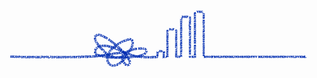 <svg xmlns="http://www.w3.org/2000/svg" viewBox="0 0 3789 686.25">
  <defs>
    <style>
      .cls-1{font-size:36px;fill:#002db1;stroke:#002db1;stroke-miterlimit:10;stroke-width:3px;font-family:Gotham-Bold, Gotham;font-weight:700;}
    </style>
  </defs>
  <title>Asset 2</title>
  <g id="Layer_2" data-name="Layer 2">
    <g id="Layer_1-2" data-name="Layer 1">
      <text class="cls-1" transform="matrix(1, 0.03, -0.03, 1, 105.7, 569.55)">S</text>
      <text class="cls-1" transform="matrix(1, 0.03, -0.03, 1, 128.7, 570.24)">K</text>
      <text class="cls-1" transform="matrix(1, 0.02, -0.02, 1, 154.97, 570.92)">J</text>
      <text class="cls-1" transform="translate(175.24 571.38) rotate(1.16)">D</text>
      <text class="cls-1" transform="translate(203.38 571.95) rotate(1.02)">F</text>
      <text class="cls-1" transform="translate(226.98 572.37) rotate(0.9)">G</text>
      <text class="cls-1" transform="translate(255.2 572.81) rotate(0.79)">N</text>
      <text class="cls-1" transform="translate(283.62 573.2) rotate(0.7)">L</text>
      <text class="cls-1" transform="translate(305.9 573.47) rotate(0.62)">K</text>
      <text class="cls-1" transform="translate(332.19 573.76) rotate(0.54)">D</text>
      <text class="cls-1" transform="translate(360.31 574.02) rotate(0.47)">F</text>
      <text class="cls-1" transform="translate(379.97 574.18) rotate(0.42)">J</text>
      <text class="cls-1" transform="matrix(1, 0.01, -0.01, 1, 400.29, 574.33)">G</text>
      <text class="cls-1" transform="translate(428.5 574.51) rotate(0.3)">B</text>
      <text class="cls-1" transform="translate(454.48 574.64) rotate(0.24)">L</text>
      <text class="cls-1" transform="matrix(1, 0, 0, 1, 476.76, 574.74)">D</text>
      <text class="cls-1" transform="translate(504.92 574.83) rotate(0.14)">F</text>
      <text class="cls-1" transform="matrix(1, 0, 0, 1, 528.53, 574.89)">G</text>
      <text class="cls-1" transform="translate(556.75 574.93) rotate(0.03)">L</text>
      <text class="cls-1" transform="translate(579.02 574.94) rotate(-0.01)">J</text>
      <text class="cls-1" transform="translate(599.31 574.94) rotate(-0.06)">D</text>
      <text class="cls-1" transform="translate(627.48 574.91) rotate(-0.11)">F</text>
      <text class="cls-1" transform="translate(651.1 574.86) rotate(-0.16)">G</text>
      <text class="cls-1" transform="translate(679.32 574.78) rotate(-0.22)">B</text>
      <text class="cls-1" transform="translate(705.29 574.68) rotate(-0.26)">I</text>
      <text class="cls-1" transform="matrix(1, -0.01, 0.01, 1, 717.4, 574.63)">J</text>
      <text class="cls-1" transform="matrix(1, -0.01, 0.01, 1, 737.69, 574.52)">F</text>
      <text class="cls-1" transform="translate(761.31 574.38) rotate(-0.4)">D</text>
      <text class="cls-1" transform="translate(789.47 574.19) rotate(-0.47)">N</text>
      <text class="cls-1" transform="translate(817.88 573.95) rotate(-0.55)">G</text>
      <text class="cls-1" transform="translate(846.1 573.68) rotate(-0.62)">J</text>
      <text class="cls-1" transform="translate(866.4 573.46) rotate(-0.69)">B</text>
      <text class="cls-1" transform="translate(892.38 573.15) rotate(-0.78)">F</text>
      <text class="cls-1" transform="matrix(1, -0.02, 0.02, 1, 916, 572.83)">T</text>
      <text class="cls-1" transform="translate(939.3 572.47) rotate(-0.95)">I</text>
      <text class="cls-1" transform="matrix(1, -0.02, 0.02, 1, 951.4, 572.28)">J</text>
      <text class="cls-1" transform="translate(971.69 571.92) rotate(-1.16)">B</text>
      <text class="cls-1" transform="translate(997.29 571.4) rotate(-1.33)">T</text>
      <text class="cls-1" transform="translate(1020.59 570.86) rotate(-1.48)">I</text>
      <text class="cls-1" transform="translate(1032.7 570.55) rotate(-1.67)">F</text>
      <text class="cls-1" transform="matrix(1, -0.04, 0.04, 1, 1056.25, 569.88)">B</text>
      <text class="cls-1" transform="translate(1082.17 568.95) rotate(-2.61)">J</text>
      <text class="cls-1" transform="translate(1102.33 568.1) rotate(-3.82)">B</text>
      <text class="cls-1" transform="matrix(0.99, -0.11, 0.11, 0.99, 1128.55, 566.26)">K</text>
      <text class="cls-1" transform="translate(1154.54 563.39) rotate(-7.42)">J</text>
      <text class="cls-1" transform="matrix(0.99, -0.15, 0.15, 0.99, 1174.59, 560.81)">D</text>
      <text class="cls-1" transform="translate(1202.38 556.7) rotate(-9.01)">B</text>
      <text class="cls-1" transform="translate(1228.02 552.62) rotate(-9.26)">N</text>
      <text class="cls-1" transform="translate(1256.07 548.03) rotate(-9.09)">K</text>
      <text class="cls-1" transform="translate(1281.97 543.9) rotate(-8.7)">J</text>
      <text class="cls-1" transform="matrix(0.99, -0.15, 0.15, 0.99, 1302.02, 540.82)">D</text>
      <text class="cls-1" transform="translate(1329.85 536.74) rotate(-8.1)">F</text>
      <text class="cls-1" transform="matrix(0.99, -0.14, 0.14, 0.99, 1353.21, 533.42)">N</text>
      <text class="cls-1" transform="translate(1381.38 529.49) rotate(-7.9)">B</text>
      <text class="cls-1" transform="translate(1407.11 525.92) rotate(-7.9)">K</text>
      <text class="cls-1" transform="matrix(0.99, -0.14, 0.14, 0.99, 1433.15, 522.3)">J</text>
      <text class="cls-1" transform="translate(1452.93 518.96) rotate(-5.49)">D</text>
      <text class="cls-1" transform="matrix(0.76, 0.65, -0.65, 0.76, 1476.41, 514.05)">F</text>
      <text class="cls-1" transform="translate(1493.75 523.89) rotate(99.44)">N</text>
      <text class="cls-1" transform="translate(1488.36 549.27) rotate(123.23)">K</text>
      <text class="cls-1" transform="matrix(-0.62, 0.78, -0.78, -0.62, 1474.23, 570.73)">L</text>
      <text class="cls-1" transform="translate(1463.42 584.72) rotate(133.08)">V</text>
      <text class="cls-1" transform="translate(1445.38 604) rotate(138.9)">B</text>
      <text class="cls-1" transform="translate(1426.32 620.76) rotate(144.89)">D</text>
      <text class="cls-1" transform="translate(1403.62 636.3) rotate(150.75)">;</text>
      <text class="cls-1" transform="translate(1395.13 641.56) rotate(157.3)">F</text>
      <text class="cls-1" transform="translate(1374.72 650.75) rotate(170.56)">G</text>
      <text class="cls-1" transform="matrix(-0.98, -0.18, 0.18, -0.98, 1349.63, 655.55)">V</text>
      <text class="cls-1" transform="matrix(-0.82, -0.58, 0.58, -0.82, 1325.05, 651.76)">N</text>
      <text class="cls-1" transform="translate(1303.56 636.51) rotate(-122.41)">K</text>
      <text class="cls-1" transform="translate(1290.08 616.06) rotate(-103.11)">D</text>
      <text class="cls-1" transform="translate(1284.63 591.89) rotate(-89.35)">J</text>
      <text class="cls-1" transform="matrix(0.22, -0.97, 0.97, 0.22, 1284.4, 572.78)">N</text>
      <text class="cls-1" transform="translate(1290.58 546.15) rotate(-66.42)">K</text>
      <text class="cls-1" transform="translate(1300.94 522.86) rotate(-58.97)">J</text>
      <text class="cls-1" transform="translate(1310.9 505.93) rotate(-52.47)">V</text>
      <text class="cls-1" transform="matrix(0.69, -0.72, 0.72, 0.69, 1326.95, 485.01)">N</text>
      <text class="cls-1" transform="translate(1346.32 464.9) rotate(-41.39)">K</text>
      <text class="cls-1" transform="matrix(0.79, -0.61, 0.61, 0.79, 1365.73, 447.77)">D</text>
      <text class="cls-1" transform="matrix(0.82, -0.57, 0.57, 0.82, 1386.23, 432.03)">J</text>
      <text class="cls-1" transform="translate(1402.66 420.6) rotate(-31.82)">F</text>
      <text class="cls-1" transform="matrix(0.88, -0.48, 0.48, 0.88, 1422.38, 408.26)">N</text>
      <text class="cls-1" transform="translate(1447.05 394.91) rotate(-24.84)">V</text>
      <text class="cls-1" transform="matrix(0.93, -0.36, 0.36, 0.93, 1471.23, 383.72)">K</text>
      <text class="cls-1" transform="translate(1495.42 374.32) rotate(-18.34)">J</text>
      <text class="cls-1" transform="matrix(0.97, -0.26, 0.26, 0.97, 1514.33, 367.93)">D</text>
      <text class="cls-1" transform="translate(1538.26 358.92) rotate(11.36)">F</text>
      <text class="cls-1" transform="translate(1556.2 359.15) rotate(60.97)">B</text>
      <text class="cls-1" transform="translate(1566.77 378.95) rotate(92.34)">N</text>
      <text class="cls-1" transform="matrix(-0.24, 0.97, -0.97, -0.24, 1565.27, 406.15)">J</text>
      <text class="cls-1" transform="translate(1560.9 425.05) rotate(112.84)">D</text>
      <text class="cls-1" transform="translate(1550.11 450.22) rotate(120.2)">F</text>
      <text class="cls-1" transform="matrix(-0.59, 0.81, -0.81, -0.59, 1538.65, 470.17)">N</text>
      <text class="cls-1" transform="matrix(-0.68, 0.74, -0.74, -0.68, 1522.27, 492.58)">Z</text>
      <text class="cls-1" transform="matrix(-0.76, 0.65, -0.65, -0.76, 1505.58, 510.88)">B</text>
      <text class="cls-1" transform="translate(1486.38 527.21) rotate(147.21)">S</text>
      <text class="cls-1" transform="translate(1467.96 539.47) rotate(156.32)">N</text>
      <text class="cls-1" transform="translate(1442.88 550.46) rotate(166.87)">Z</text>
      <text class="cls-1" transform="matrix(-1, 0.07, -0.07, -1, 1418.95, 555.96)">L</text>
      <text class="cls-1" transform="translate(1397.34 557.23) rotate(-178.35)">;</text>
      <text class="cls-1" transform="translate(1387.31 557.44) rotate(-172.09)">D</text>
      <text class="cls-1" transform="matrix(-0.96, -0.27, 0.27, -0.96, 1360.23, 553.64)">K</text>
      <text class="cls-1" transform="matrix(-0.92, -0.38, 0.38, -0.92, 1335.66, 546.6)">F</text>
      <text class="cls-1" transform="translate(1314.4 537.91) rotate(-151.02)">N</text>
      <text class="cls-1" transform="translate(1290.05 524.37) rotate(-145.28)">V</text>
      <text class="cls-1" transform="translate(1268.28 509.24) rotate(-140.72)">B</text>
      <text class="cls-1" transform="translate(1248.49 492.97) rotate(-137.35)">L</text>
      <text class="cls-1" transform="translate(1232.31 477.93) rotate(-135.47)">;</text>
      <text class="cls-1" transform="matrix(-0.69, -0.72, 0.72, -0.69, 1224.77, 470.67)">K</text>
      <text class="cls-1" transform="translate(1206.73 451.88) rotate(-131.52)">N</text>
      <text class="cls-1" transform="matrix(-0.62, -0.79, 0.79, -0.62, 1188.08, 430.86)">C</text>
      <text class="cls-1" transform="translate(1171.9 410.41) rotate(-123.8)">K</text>
      <text class="cls-1" transform="matrix(-0.48, -0.88, 0.88, -0.48, 1157.63, 388.96)">J</text>
      <text class="cls-1" transform="translate(1147.92 371.83) rotate(-112.8)">V</text>
      <text class="cls-1" transform="translate(1136.91 348.88) rotate(-94.62)">B</text>
      <text class="cls-1" transform="translate(1135.69 326.09) rotate(-64.15)">I</text>
      <text class="cls-1" transform="translate(1136.45 315.66) rotate(-25.22)">G</text>
      <text class="cls-1" transform="translate(1159.49 305.86) rotate(7.58)">F</text>
      <text class="cls-1" transform="matrix(0.94, 0.34, -0.34, 0.94, 1181.56, 309.11)">D</text>
      <text class="cls-1" transform="translate(1205.65 318.05) rotate(24.64)">J</text>
      <text class="cls-1" transform="translate(1223.75 326.26) rotate(28.49)">B</text>
      <text class="cls-1" transform="translate(1246.28 338.48) rotate(32.02)">N</text>
      <text class="cls-1" transform="matrix(0.83, 0.56, -0.56, 0.83, 1270.15, 353.59)"> </text>
      <text class="cls-1" transform="matrix(0.82, 0.58, -0.58, 0.82, 1279.03, 359.46)">D</text>
      <text class="cls-1" transform="translate(1301.9 375.62) rotate(36.59)">K</text>
      <text class="cls-1" transform="matrix(0.79, 0.62, -0.62, 0.79, 1322.91, 391.19)">N</text>
      <text class="cls-1" transform="matrix(0.77, 0.63, -0.63, 0.77, 1345.2, 408.6)">B</text>
      <text class="cls-1" transform="translate(1365.2 424.96) rotate(40.67)">G</text>
      <text class="cls-1" transform="translate(1386.47 443.3) rotate(41.88)">J</text>
      <text class="cls-1" transform="matrix(0.73, 0.68, -0.68, 0.73, 1401.53, 456.74)">N</text>
      <text class="cls-1" transform="translate(1422.18 476.08) rotate(44.45)">B</text>
      <text class="cls-1" transform="translate(1440.63 494.27) rotate(45.39)"> </text>
      <text class="cls-1" transform="matrix(0.69, 0.73, -0.73, 0.69, 1448.17, 501.77)">K</text>
      <text class="cls-1" transform="translate(1466.09 520.66) rotate(49.25)">D</text>
      <text class="cls-1" transform="translate(1484.21 541.73) rotate(52.57)">F</text>
      <text class="cls-1" transform="matrix(0.55, 0.84, -0.84, 0.55, 1498.4, 560.04)">N</text>
      <text class="cls-1" transform="matrix(0.47, 0.88, -0.88, 0.47, 1513.68, 583.35)">B</text>
      <text class="cls-1" transform="translate(1525.88 605.46) rotate(69.78)">K</text>
      <text class="cls-1" transform="translate(1534.99 626.19) rotate(107.6)">J</text>
      <text class="cls-1" transform="matrix(-0.97, 0.26, -0.26, -0.97, 1534.19, 642.5)">N</text>
      <text class="cls-1" transform="translate(1511.42 649.45) rotate(-145.55)">K</text>
      <text class="cls-1" transform="translate(1492.05 635.11) rotate(-128.71)">S</text>
      <text class="cls-1" transform="matrix(-0.49, -0.87, 0.87, -0.49, 1477.87, 618.15)">D</text>
      <text class="cls-1" transform="translate(1465.54 596.54) rotate(-106.37)">J</text>
      <text class="cls-1" transform="translate(1458.9 579.26) rotate(-83.9)">N</text>
      <text class="cls-1" transform="translate(1461.66 553.59) rotate(-55.42)">F</text>
      <text class="cls-1" transform="matrix(0.8, -0.59, 0.59, 0.8, 1473.99, 535.64)">B</text>
      <text class="cls-1" transform="translate(1493.76 521.33) rotate(-28.23)">V</text>
      <text class="cls-1" transform="translate(1517.15 508.77) rotate(-24.02)">K</text>
      <text class="cls-1" transform="matrix(0.94, -0.35, 0.35, 0.94, 1538.94, 498.97)">C</text>
      <text class="cls-1" transform="translate(1563.23 490.1) rotate(-16.65)">J</text>
      <text class="cls-1" transform="translate(1582.25 484.27) rotate(-12.91)">N</text>
      <text class="cls-1" transform="matrix(0.99, -0.15, 0.15, 0.99, 1609.56, 478.03)">B</text>
      <text class="cls-1" transform="translate(1634.96 474.32) rotate(-5.9)"> </text>
      <text class="cls-1" transform="translate(1645.38 473.04) rotate(-3.03)">K</text>
      <text class="cls-1" transform="translate(1671.18 471.62) rotate(1.23)">D</text>
      <text class="cls-1" transform="translate(1696.91 472.09) rotate(5.49)">J</text>
      <text class="cls-1" transform="translate(1714.65 470.6) rotate(41.5)">N</text>
      <text class="cls-1" transform="matrix(-0.31, 0.95, -0.95, -0.31, 1734.55, 483.27)">V</text>
      <text class="cls-1" transform="translate(1726.71 504.99) rotate(142.78)">B</text>
      <text class="cls-1" transform="translate(1706.8 519.75) rotate(154.48)">J</text>
      <text class="cls-1" transform="matrix(-0.96, 0.29, -0.29, -0.96, 1689.33, 528.28)">K</text>
      <text class="cls-1" transform="matrix(-0.98, 0.19, -0.19, -0.98, 1664.8, 535.76)">N</text>
      <text class="cls-1" transform="translate(1637.13 541.04) rotate(171.28)">S</text>
      <text class="cls-1" transform="translate(1614.85 544.46) rotate(172.63)">S</text>
      <text class="cls-1" transform="translate(1592.13 547.42) rotate(173.99)">G</text>
      <text class="cls-1" transform="translate(1564.2 550.35) rotate(175.29)">U</text>
      <text class="cls-1" transform="translate(1537.2 552.57) rotate(176.41)">N</text>
      <text class="cls-1" transform="matrix(-1, 0.05, -0.05, -1, 1508.94, 554.35)">O</text>
      <text class="cls-1" transform="translate(1478.44 555.72) rotate(178.15)">D</text>
      <text class="cls-1" transform="translate(1450.72 556.61) rotate(178.7)">S</text>
      <text class="cls-1" transform="translate(1427.75 557.15) rotate(179.38)">B</text>
      <text class="cls-1" transform="matrix(-1, -0.01, 0.01, -1, 1401.86, 557.45)">N</text>
      <text class="cls-1" transform="translate(1373.57 557.3) rotate(-178.38)">O</text>
      <text class="cls-1" transform="matrix(-1, -0.05, 0.05, -1, 1343.1, 556.36)">I</text>
      <text class="cls-1" transform="translate(1331.13 555.85) rotate(-176.28)">F</text>
      <text class="cls-1" transform="translate(1307.74 554.36) rotate(-174.71)">B</text>
      <text class="cls-1" transform="translate(1282.04 552.01) rotate(-172.76)">N</text>
      <text class="cls-1" transform="translate(1254.08 548.42) rotate(-170.74)">L</text>
      <text class="cls-1" transform="translate(1232.3 544.93) rotate(-168.52)">D</text>
      <text class="cls-1" transform="translate(1204.97 539.35) rotate(-166.05)">F</text>
      <text class="cls-1" transform="translate(1182.29 533.76) rotate(-163.47)">K</text>
      <text class="cls-1" transform="matrix(-0.76, -0.65, 0.65, -0.76, 1158.42, 529.35)">N</text>
      <text class="cls-1" transform="matrix(-0.09, -1, 1, -0.09, 1138.94, 514.55)">B</text>
      <text class="cls-1" transform="matrix(0.41, -0.91, 0.91, 0.41, 1136.33, 491.3)">K</text>
      <text class="cls-1" transform="matrix(0.69, -0.72, 0.72, 0.69, 1146.56, 469.25)">J</text>
      <text class="cls-1" transform="translate(1158.88 455.19) rotate(-27.86)">N</text>
      <text class="cls-1" transform="translate(1182.61 442.72) rotate(-11)">D</text>
      <text class="cls-1" transform="matrix(1, -0.01, 0.01, 1, 1208.9, 437.9)">S</text>
      <text class="cls-1" transform="matrix(1, 0.09, -0.09, 1, 1231.3, 437.59)">B</text>
      <text class="cls-1" transform="translate(1256.71 439.81) rotate(9.71)">N</text>
      <text class="cls-1" transform="translate(1284.31 444.58) rotate(13.77)">K</text>
      <text class="cls-1" transform="translate(1309.51 450.8) rotate(16.9)">F</text>
      <text class="cls-1" transform="matrix(0.94, 0.33, -0.33, 0.94, 1331.84, 457.55)">G</text>
      <text class="cls-1" transform="translate(1358.2 466.99) rotate(21.57)">L</text>
      <text class="cls-1" transform="translate(1378.81 475.16) rotate(22.82)">J</text>
      <text class="cls-1" transform="translate(1397.41 482.97) rotate(23.77)">D</text>
      <text class="cls-1" transform="translate(1423.13 494.33) rotate(24.23)">F</text>
      <text class="cls-1" transform="matrix(0.91, 0.41, -0.41, 0.91, 1444.63, 504.03)">G</text>
      <text class="cls-1" transform="translate(1470.31 515.56) rotate(23.44)">B</text>
      <text class="cls-1" transform="matrix(0.92, 0.38, -0.38, 0.92, 1494.11, 525.83)">I</text>
      <text class="cls-1" transform="translate(1505.15 530.47) rotate(21.62)">J</text>
      <text class="cls-1" transform="translate(1523.87 537.93) rotate(19.95)">F</text>
      <text class="cls-1" transform="translate(1546.48 546.21) rotate(17.37)">D</text>
      <text class="cls-1" transform="matrix(0.97, 0.24, -0.24, 0.97, 1574.22, 554.88)">N</text>
      <text class="cls-1" transform="translate(1602.72 561.87) rotate(10.58)">G</text>
      <text class="cls-1" transform="matrix(0.99, 0.14, -0.14, 0.99, 1631.13, 567.06)">J</text>
      <text class="cls-1" transform="translate(1651.03 569.95) rotate(6.14)">B</text>
      <text class="cls-1" transform="matrix(1, 0.08, -0.08, 1, 1676.68, 572.68)">F</text>
      <text class="cls-1" transform="translate(1700.07 574.44) rotate(2.89)">T</text>
      <text class="cls-1" transform="matrix(1, 0.03, -0.03, 1, 1723.28, 575.56)">I</text>
      <text class="cls-1" transform="matrix(1, 0.02, -0.02, 1, 1735.31, 576)">J</text>
      <text class="cls-1" transform="matrix(1, 0.01, -0.01, 1, 1755.53, 576.47)">B</text>
      <text class="cls-1" transform="matrix(1, 0, 0, 1, 1781.21, 576.7)">T</text>
      <text class="cls-1" transform="translate(1805.03 576.3) rotate(-2.17)">I</text>
      <text class="cls-1" transform="translate(1817.12 575.84) rotate(-2.17)">F</text>
      <text class="cls-1" transform="matrix(1, -0.04, 0.04, 1, 1840.71, 574.95)">B</text>
      <text class="cls-1" transform="matrix(1, -0.04, 0.04, 1, 1867.07, 573.95)">J</text>
      <text class="cls-1" transform="translate(1889.5 549.93) rotate(-90)">B</text>
      <text class="cls-1" transform="matrix(0.14, -0.99, 0.99, 0.14, 1887.68, 524.47)">K</text>
      <text class="cls-1" transform="translate(1891.04 507.1)">J<tspan x="20.32" y="0">D</tspan></text>
      <text class="cls-1" transform="matrix(0.23, 0.97, -0.97, 0.23, 1939.33, 497.19)">B</text>
      <text class="cls-1" transform="translate(1942.5 521.59) rotate(90)">N<tspan x="29.35" y="0">K</tspan></text>
      <text class="cls-1" transform="translate(1972.35 573.1)">J</text>
      <text class="cls-1" transform="translate(2010.5 564.3) rotate(-90)">D<tspan x="28.13" y="0">F</tspan><tspan x="51.76" y="0">N</tspan><tspan x="80.19" y="0">B</tspan><tspan x="106.21" y="0">K</tspan><tspan x="132.46" y="0">J</tspan><tspan x="152.78" y="0">D</tspan><tspan x="180.95" y="0">F</tspan><tspan x="204.54" y="0">N</tspan><tspan x="233" y="0">K</tspan><tspan x="259.26" y="0">L</tspan><tspan x="277.43" y="0">V</tspan><tspan x="304.41" y="0">B</tspan></text>
      <text class="cls-1" transform="translate(2017.39 243.1)">D<tspan x="28.15" y="0">;</tspan><tspan x="38.82" y="0">F</tspan></text>
      <text class="cls-1" transform="translate(2089.5 231.09) rotate(90)">G<tspan x="27.32" y="0">V</tspan><tspan x="54.33" y="0">N</tspan><tspan x="82.78" y="0">K</tspan><tspan x="109.05" y="0">D</tspan><tspan x="135.21" y="0">J</tspan><tspan x="155.54" y="0">N</tspan><tspan x="183.97" y="0">K</tspan><tspan x="210.26" y="0">J</tspan><tspan x="230.56" y="0">V</tspan><tspan x="257.57" y="0">N</tspan><tspan x="286.02" y="0">K</tspan><tspan x="312.35" y="0">D</tspan></text>
      <text class="cls-1" transform="translate(2113.2 573.1)">J<tspan x="20.31" y="0">F</tspan></text>
      <text class="cls-1" transform="translate(2170.5 559.35) rotate(-90)">N<tspan x="28.45" y="0">V</tspan><tspan x="55.46" y="0">K</tspan><tspan x="81.72" y="0">J</tspan><tspan x="102.05" y="0">D</tspan><tspan x="130.18" y="0">F</tspan><tspan x="153.79" y="0">B</tspan><tspan x="179.8" y="0">N</tspan><tspan x="208.25" y="0">J</tspan><tspan x="228.55" y="0">D</tspan><tspan x="256.72" y="0">F</tspan><tspan x="280.32" y="0">N</tspan><tspan x="308.76" y="0">Z</tspan><tspan x="334.26" y="0">B</tspan><tspan x="360.25" y="0">S</tspan><tspan x="383.31" y="0">N</tspan><tspan x="411.75" y="0">Z</tspan><tspan x="437.24" y="0">L</tspan><tspan x="459.53" y="0">;</tspan></text>
      <text class="cls-1" transform="translate(2169.1 90.1)">D<tspan x="28.14" y="0">K</tspan><tspan x="54.44" y="0">F</tspan></text>
      <text class="cls-1" transform="translate(2258.5 76.7) rotate(90)">N<tspan x="28.18" y="0">V</tspan><tspan x="55.17" y="0">B</tspan><tspan x="81.17" y="0">L</tspan><tspan x="103.45" y="0">;</tspan><tspan x="114.12" y="0">K</tspan><tspan x="140.39" y="0">N</tspan><tspan x="168.84" y="0">C</tspan><tspan x="195.41" y="0">K</tspan><tspan x="221.68" y="0">J</tspan><tspan x="241.98" y="0">V</tspan><tspan x="268.99" y="0">B</tspan><tspan x="294.99" y="0">I</tspan><tspan x="307.08" y="0">G</tspan><tspan x="335.33" y="0">F</tspan><tspan x="358.92" y="0">D</tspan><tspan x="385.11" y="0">J</tspan><tspan x="405.4" y="0">B</tspan><tspan x="431.41" y="0">N</tspan><tspan x="459.85" y="0"> </tspan><tspan x="471.13" y="0">D</tspan></text>
      <text class="cls-1" transform="translate(2288.08 573.1)">K<tspan x="27.14" y="0">N</tspan></text>
      <text class="cls-1" transform="translate(2338.5 541.45) rotate(-90)">B<tspan x="26.01" y="0">G</tspan><tspan x="54.22" y="0">J</tspan><tspan x="74.53" y="0">N</tspan><tspan x="102.96" y="0">B</tspan><tspan x="128.97" y="0"> </tspan><tspan x="139.78" y="0">K</tspan><tspan x="166.05" y="0">D</tspan><tspan x="194.2" y="0">F</tspan><tspan x="217.82" y="0">N</tspan><tspan x="246.27" y="0">B</tspan><tspan x="272.26" y="0">K</tspan><tspan x="298.54" y="0">J</tspan><tspan x="318.85" y="0">N</tspan><tspan x="347.31" y="0">K</tspan><tspan x="373.2" y="0">S</tspan><tspan x="396.24" y="0">D</tspan><tspan x="422.44" y="0">J</tspan><tspan x="442.73" y="0">N</tspan><tspan x="471.17" y="0">F</tspan><tspan x="494.55" y="0">B</tspan></text>
      <text class="cls-1" transform="translate(2346.9 32.1)">V<tspan x="26.99" y="0">K</tspan><tspan x="51.31" y="0">C</tspan></text>
      <text class="cls-1" transform="translate(2424.5 29.67) rotate(90)">J<tspan x="20.3" y="0">N</tspan><tspan x="48.75" y="0">B</tspan><tspan x="74.76" y="0"> </tspan><tspan x="85.54" y="0">K</tspan><tspan x="111.83" y="0">D</tspan><tspan x="138.01" y="0">J</tspan><tspan x="158.32" y="0">N</tspan><tspan x="186.75" y="0">V</tspan><tspan x="213.75" y="0">B</tspan><tspan x="239.74" y="0">J</tspan><tspan x="260.06" y="0">K</tspan><tspan x="286.35" y="0">N</tspan><tspan x="314.78" y="0">S</tspan><tspan x="337.45" y="0">S</tspan><tspan x="360.5" y="0">G</tspan><tspan x="388.74" y="0">U</tspan><tspan x="415.96" y="0">N</tspan><tspan x="444.39" y="0">O</tspan><tspan x="475" y="0">D</tspan><tspan x="502.8" y="0">S</tspan></text>
      <text class="cls-1" transform="translate(2433.59 573.1)">B<tspan x="26" y="0">N</tspan><tspan x="54.43" y="0">O</tspan><tspan x="85.05" y="0">I</tspan><tspan x="97.13" y="0">F</tspan><tspan x="120.75" y="0">B</tspan><tspan x="146.76" y="0">N</tspan><tspan x="175.2" y="0">L</tspan><tspan x="197.48" y="0">D</tspan><tspan x="225.66" y="0">F</tspan><tspan x="249.26" y="0">K</tspan><tspan x="275.55" y="0">N</tspan><tspan x="303.98" y="0">B</tspan><tspan x="329.99" y="0">K</tspan><tspan x="356.26" y="0">J</tspan><tspan x="376.57" y="0">N</tspan><tspan x="405" y="0">D</tspan><tspan x="432.8" y="0">S</tspan><tspan x="455.87" y="0">B</tspan><tspan x="481.84" y="0">N</tspan><tspan x="510.29" y="0">K</tspan><tspan x="536.56" y="0">D</tspan><tspan x="564.73" y="0">F</tspan><tspan x="588.34" y="0">N</tspan><tspan x="616.8" y="0">V</tspan><tspan x="643.78" y="0"> </tspan><tspan x="654.6" y="0">B</tspan><tspan x="680.59" y="0">K</tspan><tspan x="706.89" y="0">J</tspan><tspan x="727.17" y="0">N</tspan><tspan x="755.61" y="0">D</tspan><tspan x="783.77" y="0">K</tspan><tspan x="810.07" y="0">J</tspan><tspan x="830.38" y="0">B</tspan><tspan x="856.36" y="0">N</tspan><tspan x="884.81" y="0">D</tspan><tspan x="912.95" y="0">F</tspan><tspan x="936.57" y="0">K</tspan><tspan x="962.85" y="0">N</tspan><tspan x="991.29" y="0">O</tspan><tspan x="1020.27" y="0">V</tspan><tspan x="1047.29" y="0">N</tspan><tspan x="1075.73" y="0">L</tspan><tspan x="1098.02" y="0">D</tspan><tspan x="1124.57" y="0">V</tspan><tspan x="1151.55" y="0">K</tspan><tspan x="1177.86" y="0">M</tspan><tspan x="1209.11" y="0">L</tspan></text>
    </g>
  </g>
</svg>
